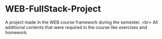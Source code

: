# WEB-FullStack-Project
A project made in the WEB course framework during the semester.
<br\>
All additional contents that were required in the course like exercises and homework.
